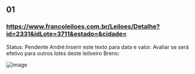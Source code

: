 ## 01 
### https://www.francoleiloes.com.br/Leiloes/Detalhe?id=2331&idLote=3711&estado=&cidade=
Status: Pendente
André:Inserir este texto para data e valor. Avaliar se será efetivo para outros lotes deste leiloeiro 
Breno:

![image](https://github.com/Apiraja/U.Move_Captacao/assets/137231287/47384c39-1552-4a15-8327-0b34a7538b1c)

